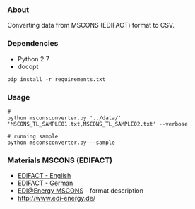 ### About

Converting data from MSCONS (EDIFACT) format to CSV.

### Dependencies

* Python 2.7
* docopt

```
pip install -r requirements.txt
```

### Usage
```
# 
python msconsconverter.py '../data/' 'MSCONS_TL_SAMPLE01.txt,MSCONS_TL_SAMPLE02.txt' --verbose

# running sample
python msconsconverter.py --sample
```

### Materials MSCONS (EDIFACT)

* [EDIFACT - English](https://en.wikipedia.org/wiki/EDIFACT)
* [EDIFACT - German](https://de.wikipedia.org/wiki/EDIFACT)
* [EDI@Energy MSCONS](http://www.edi-energy.de/files2/MSCONS_MIG_2_2e_Lesefassung_2015_09_15_2015_09_11.pdf) - format description
* http://www.edi-energy.de/
